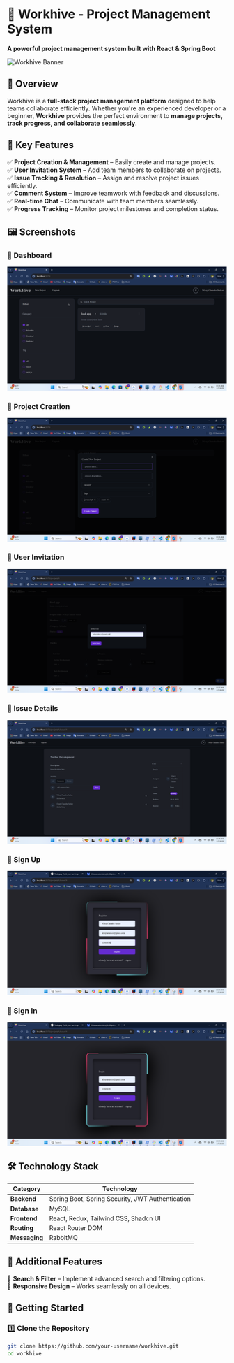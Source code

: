 # 🚀 Workhive - Project Management System  

**A powerful project management system built with React & Spring Boot**  

![Workhive Banner](screenshots/banner.png)  

## 📌 Overview  
Workhive is a **full-stack project management platform** designed to help teams collaborate efficiently. Whether you're an experienced developer or a beginner, **Workhive** provides the perfect environment to **manage projects, track progress, and collaborate seamlessly**.  

## 🎯 Key Features  
✅ **Project Creation & Management** – Easily create and manage projects.  
✅ **User Invitation System** – Add team members to collaborate on projects.  
✅ **Issue Tracking & Resolution** – Assign and resolve project issues efficiently.  
✅ **Comment System** – Improve teamwork with feedback and discussions.  
✅ **Real-time Chat** – Communicate with team members seamlessly.  
✅ **Progress Tracking** – Monitor project milestones and completion status.  

## 🖼️ Screenshots  

### 🔹 Dashboard  
![Dashboard](src/assets/screenshots/Dashboard.png)  

### 🔹 Project Creation  
![Create Project](src/assets/screenshots/create%20project.png)  

### 🔹 User Invitation  
![Invite](src/assets/screenshots/invite.png)  

### 🔹 Issue Details  
![Issue Details](src/assets/screenshots/issue%20details.png)  

### 🔹 Sign Up  
![Sign Up](src/assets/screenshots/Sign%20UP.png)  

### 🔹 Sign In  
![Sign In](src/assets/screenshots/signin.png)  

## 🛠 Technology Stack  

| Category       | Technology  |
|---------------|------------|
| **Backend**   | Spring Boot, Spring Security, JWT Authentication |
| **Database**  | MySQL |
| **Frontend**  | React, Redux, Tailwind CSS, Shadcn UI |
| **Routing**   | React Router DOM |
| **Messaging** | RabbitMQ |

## 📌 Additional Features  
🔎 **Search & Filter** – Implement advanced search and filtering options.  
📱 **Responsive Design** – Works seamlessly on all devices.  

## 🚀 Getting Started  

### 1️⃣ Clone the Repository  
```bash
git clone https://github.com/your-username/workhive.git
cd workhive
